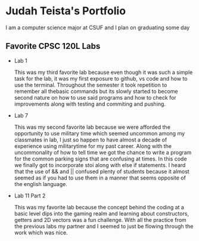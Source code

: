 
# Judah Teista's Portfolio

I am a computer science major at CSUF and I plan on graduating some day

## Favorite CPSC 120L Labs

* Lab 1

  This was my third favorite lab because even though it was such a simple task for the lab, it was my first exposure to github,
  vs code and how to use the terminal. Throughout the semester it took repetition to remember all thebasic commands but its
  slowly started to become second nature on how to use said programs and how to check for improvements along with testing and
  commiting and pushing.

* Lab 7

  This was my second favorite lab because we were afforded the opportunity to use military time which seemed uncommon among
  my classmates in lab, I just so happen to have almost a decade of experience using militarytime for my past career. Along
  with the uncommonality of how to tell time we got the chance to write a program for the common parking signs that are
  confusing at times. In this code we finally got to incorporate stoi along with else if statements. I heard that the use
  of && and || confused plenty of students because it almost seemed as if you had to use them in a manner that seems
  opposite of the english language.

* Lab 11 Part 2

  This was my favorite lab because the concept behind the coding at a basic level dips into the gaming realm and learning about
  constructors, getters and 2D vectors was a fun challenge. With all the practice from the previous labs my partner and I seemed
  to just be flowing through the work which was nice.